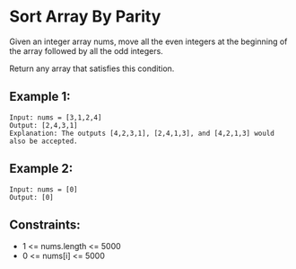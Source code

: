 # Sort Array By Parity

Given an integer array nums, move all the even integers at the beginning of the array followed by all the odd integers.

Return any array that satisfies this condition.

## Example 1:

```
Input: nums = [3,1,2,4]
Output: [2,4,3,1]
Explanation: The outputs [4,2,3,1], [2,4,1,3], and [4,2,1,3] would also be accepted.
```

## Example 2:

```
Input: nums = [0]
Output: [0]
```

## Constraints:

- 1 <= nums.length <= 5000
- 0 <= nums[i] <= 5000
